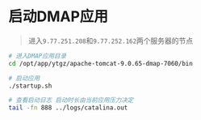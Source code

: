 # 启动DMAP应用

> 进入`9.77.251.208`和`9.77.252.162`两个服务器的节点

```bash
# 进入DMAP应用目录
cd /opt/app/ytgz/apache-tomcat-9.0.65-dmap-7060/bin

# 启动应用
./startup.sh

# 查看启动日志 启动时长由当前应用压力决定
tail -fn 888 ../logs/catalina.out

```